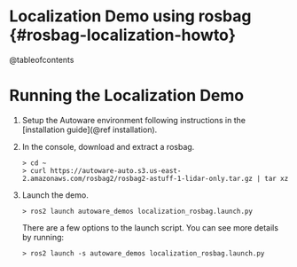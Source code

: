 Localization Demo using rosbag {#rosbag-localization-howto}
==============================

@tableofcontents

# Running the Localization Demo

1. Setup the Autoware environment following instructions in the [installation guide](@ref installation).

2. In the console, download and extract a rosbag.

    ```console
    > cd ~
    > curl https://autoware-auto.s3.us-east-2.amazonaws.com/rosbag2/rosbag2-astuff-1-lidar-only.tar.gz | tar xz
    ```

3. Launch the demo.

    ```console
    > ros2 launch autoware_demos localization_rosbag.launch.py
    ```

    There are a few options to the launch script.
    You can see more details by running:

    ```console
    > ros2 launch -s autoware_demos localization_rosbag.launch.py
    ```
